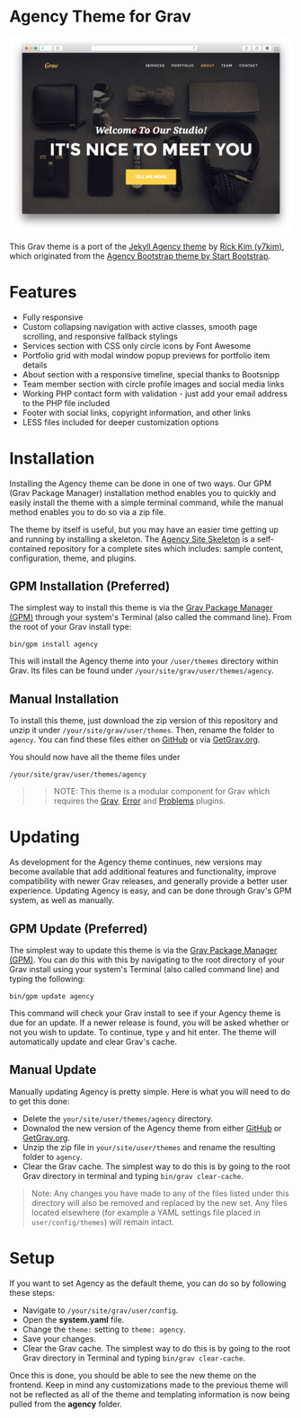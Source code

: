 # Agency Theme for Grav

![Agency](assets/readme_1.png)

This Grav theme is a port of the [Jekyll Agency theme](https://github.com/y7kim/agency-jekyll-theme) by [Rick Kim (y7kim)](https://github.com/y7kim), which originated from the [Agency Bootstrap theme by Start Bootstrap](http://startbootstrap.com/template-overviews/agency/).

# Features

* Fully responsive
* Custom collapsing navigation with active classes, smooth page scrolling, and responsive fallback stylings
* Services section with CSS only circle icons by Font Awesome
* Portfolio grid with modal window popup previews for portfolio item details
* About section with a responsive timeline, special thanks to Bootsnipp
* Team member section with circle profile images and social media links
* Working PHP contact form with validation - just add your email address to the PHP file included
* Footer with social links, copyright information, and other links
* LESS files included for deeper customization options

# Installation

Installing the Agency theme can be done in one of two ways. Our GPM (Grav Package Manager) installation method enables you to quickly and easily install the theme with a simple terminal command, while the manual method enables you to do so via a zip file.

The theme by itself is useful, but you may have an easier time getting up and running by installing a skeleton. The [Agency Site Skeleton](https://github.com/getgrav/grav-skeleton-agency-site) is a self-contained repository for a complete sites which includes: sample content, configuration, theme, and plugins.

## GPM Installation (Preferred)

The simplest way to install this theme is via the [Grav Package Manager (GPM)](http://learn.getgrav.org/advanced/grav-gpm) through your system's Terminal (also called the command line).  From the root of your Grav install type:

    bin/gpm install agency

This will install the Agency theme into your `/user/themes` directory within Grav. Its files can be found under `/your/site/grav/user/themes/agency`.

## Manual Installation

To install this theme, just download the zip version of this repository and unzip it under `/your/site/grav/user/themes`. Then, rename the folder to `agency`. You can find these files either on [GitHub](https://github.com/getgrav/grav-theme-agency) or via [GetGrav.org](http://getgrav.org/downloads/themes).

You should now have all the theme files under

    /your/site/grav/user/themes/agency

>> NOTE: This theme is a modular component for Grav which requires the [Grav](http://github.com/getgrav/grav), [Error](https://github.com/getgrav/grav-theme-error) and [Problems](https://github.com/getgrav/grav-plugin-problems) plugins.

# Updating

As development for the Agency theme continues, new versions may become available that add additional features and functionality, improve compatibility with newer Grav releases, and generally provide a better user experience. Updating Agency is easy, and can be done through Grav's GPM system, as well as manually.

## GPM Update (Preferred)

The simplest way to update this theme is via the [Grav Package Manager (GPM)](http://learn.getgrav.org/advanced/grav-gpm). You can do this with this by navigating to the root directory of your Grav install using your system's Terminal (also called command line) and typing the following:

    bin/gpm update agency

This command will check your Grav install to see if your Agency theme is due for an update. If a newer release is found, you will be asked whether or not you wish to update. To continue, type `y` and hit enter. The theme will automatically update and clear Grav's cache.

## Manual Update

Manually updating Agency is pretty simple. Here is what you will need to do to get this done:

* Delete the `your/site/user/themes/agency` directory.
* Downalod the new version of the Agency theme from either [GitHub](https://github.com/getgrav/grav-plugin-agency) or [GetGrav.org](http://getgrav.org/downloads/themes#extras).
* Unzip the zip file in `your/site/user/themes` and rename the resulting folder to `agency`.
* Clear the Grav cache. The simplest way to do this is by going to the root Grav directory in terminal and typing `bin/grav clear-cache`.

> Note: Any changes you have made to any of the files listed under this directory will also be removed and replaced by the new set. Any files located elsewhere (for example a YAML settings file placed in `user/config/themes`) will remain intact.

# Setup

If you want to set Agency as the default theme, you can do so by following these steps:

* Navigate to `/your/site/grav/user/config`.
* Open the **system.yaml** file.
* Change the `theme:` setting to `theme: agency`.
* Save your changes.
* Clear the Grav cache. The simplest way to do this is by going to the root Grav directory in Terminal and typing `bin/grav clear-cache`.

Once this is done, you should be able to see the new theme on the frontend. Keep in mind any customizations made to the previous theme will not be reflected as all of the theme and templating information is now being pulled from the **agency** folder.
